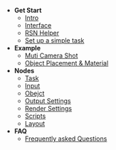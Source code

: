 + **Get Start**
    + [Intro](/Intro.md)
    + [Interface](Interface.md)
    + [RSN Helper](RSN_Helper.md)
    + [Set up a simple task](SetUpTask.md)
+ **Example**
    + [Muti Camera Shot](Example1.md)
    + [Object Placement & Material](Example2.md)
+ **Nodes**
    + [Task](NodeTask)	
    + [Input](NodeInput)
    + [Obejct](NodeObject)
    + [Output Settings](NodeOutput)
    + [Render Settings](NodeRender)
    + [Scripts](NodeScripts)
    + [Layout](NodeLayout)
+ **FAQ**
    + [Frequently asked Questions](FAQ.md)